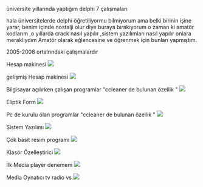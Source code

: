 üniversite yıllarında yaptığım delphi 7 çalışmaları

hala üniversitelerde delphi öğretiliyormu bilmiyorum ama belki birinin işine yarar, benim içinde nostalji olur diye buraya bırakıyorum 
o zaman ki amatör kodlarım ,o yıllarda crack nasıl yapılır ,sistem yazılımları nasıl yapılır onlara meraklıydım 
Amatör olarak eğlencesine ve öğrenmek için bunları yapmıştım.

2005-2008 ortalrındaki çalışmalardır



Hesap makinesi
<img src="https://github.com/stnc/delphi7/blob/master/screenshots/bast_screenshot.png?raw=true">




gelişmiş Hesap makinesi
<img src="https://github.com/stnc/delphi7/blob/master/screenshots/gelismis_screenshot.png?raw=true">



Bilgisayar açılırken çalışan programlar "ccleaner de bulunan özellik "
<img src="https://github.com/stnc/delphi7/blob/master/screenshots/acilis_screenshot.png?raw=true">




Eliptik Form
<img src="https://github.com/stnc/delphi7/blob/master/screenshots/eliptik_form_crack.png?raw=true">




Pc de kurulu olan programlar "ccleaner de bulunan özellik "
<img src="https://github.com/stnc/delphi7/blob/master/screenshots/pc_de_kurulu_olan_programlar.png?raw=true">




Sistem Yazılımı 
<img src="https://github.com/stnc/delphi7/blob/master/screenshots/sistem_organiztor.png?raw=true">




Çok basit resim programı 
<img src="https://github.com/stnc/delphi7/blob/master/screenshots/picture_manager.png?raw=true">





Klasör Özelleştirici 
<img src="https://github.com/stnc/delphi7/blob/master/screenshots/klasor_ozellstirici.png?raw=true">




İlk Media player denemem
<img src="https://github.com/stnc/delphi7/blob/master/screenshots/ilk_media_player.png?raw=true">






Media Oynatıcı tv radio vs 
<img src="https://github.com/stnc/delphi7/blob/master/screenshots/medya_tv.png?raw=true">

